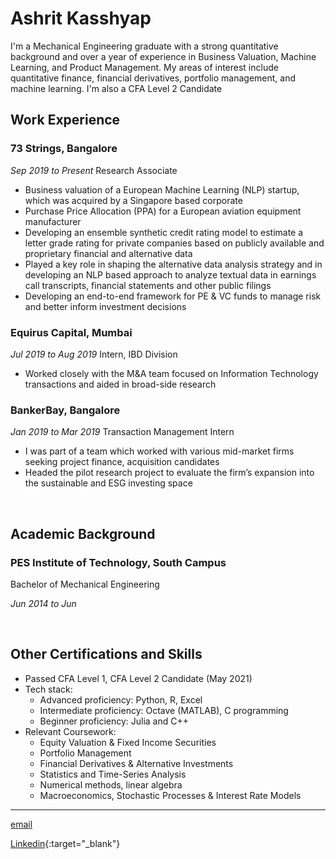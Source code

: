 # Ashrit Kasshyap

I'm a Mechanical Engineering graduate with a strong quantitative background and over a year of experience in Business Valuation, Machine Learning, and Product Management. My areas of interest include quantitative finance, financial derivatives,  portfolio management, and machine learning. I'm also a CFA Level 2 Candidate 


## Work Experience

### 73 Strings, Bangalore


<div style="text-align: left"> 


_Sep 2019 to Present_
Research Associate
</div>


- Business valuation of a European Machine Learning (NLP) startup, which was acquired by a Singapore based corporate
- Purchase Price Allocation (PPA) for a European aviation equipment manufacturer
- Developing an ensemble synthetic credit rating model to estimate a letter grade rating for private companies based on publicly available and proprietary financial and alternative data
- Played a key role in shaping the alternative data analysis strategy and in developing an NLP based approach to analyze textual data in earnings call transcripts, financial statements and other public filings
- Developing an end-to-end framework for PE & VC funds to manage risk and better inform investment decisions
  


### Equirus Capital, Mumbai


<div style="text-align: left">


_Jul 2019 to Aug 2019_
Intern, IBD Division
</div>


- Worked closely with the M&A team focused on Information Technology transactions and aided in broad-side research



### BankerBay, Bangalore


<div style="text-align: left">

_Jan 2019 to Mar 2019_
Transaction Management Intern
</div>


- I was part of a team which worked with various mid-market firms seeking project finance, acquisition candidates
- Headed the pilot research project to evaluate the firm’s expansion into the sustainable and ESG investing space 

</br>

## Academic Background

### PES Institute of Technology, South Campus

<div style="text-align: left"> Bachelor of Mechanical Engineering 

_Jun 2014 to Jun_</div>
</br>

## Other Certifications and Skills

- Passed CFA Level 1, CFA Level 2 Candidate (May 2021)
- Tech stack:
  * Advanced proficiency: Python, R, Excel
  * Intermediate proficiency: Octave (MATLAB), C programming
  *  Beginner proficiency: Julia and C++
- Relevant Coursework: 
   - Equity Valuation & Fixed Income Securities 
   - Portfolio Management
   - Financial Derivatives & Alternative Investments 
   - Statistics and Time-Series Analysis
   - Numerical methods, linear algebra
   - Macroeconomics, Stochastic Processes & Interest Rate Models


___
<div style="text-align: left"> 

[email](mailto:ashritkasshyap@icloud.com)

[Linkedin](https://www.linkedin.com/in/ashritkasshyap/){:target="_blank"}


</div>